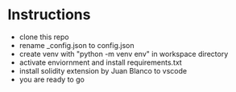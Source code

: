 # Instructions

* clone this repo
* rename _config.json to config.json
* create venv with "python -m venv env" in workspace directory
* activate enviornment and install requirements.txt
* install solidity extension by Juan Blanco to vscode
* you are ready to go